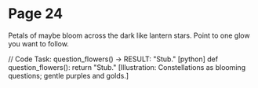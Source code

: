 # Page 24


Petals of maybe bloom across the dark like lantern stars.
Point to one glow you want to follow.

// Code Task: question_flowers() → RESULT: "Stub."
[python]
def question_flowers():
    return "Stub."
[Illustration: Constellations as blooming questions; gentle purples and golds.]
